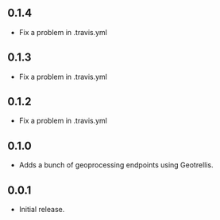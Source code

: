 ## 0.1.4

- Fix a problem in .travis.yml

## 0.1.3

- Fix a problem in .travis.yml

## 0.1.2

- Fix a problem in .travis.yml

## 0.1.0

- Adds a bunch of geoprocessing endpoints using Geotrellis.

## 0.0.1

- Initial release.
